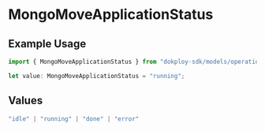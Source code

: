 # MongoMoveApplicationStatus

## Example Usage

```typescript
import { MongoMoveApplicationStatus } from "dokploy-sdk/models/operations";

let value: MongoMoveApplicationStatus = "running";
```

## Values

```typescript
"idle" | "running" | "done" | "error"
```